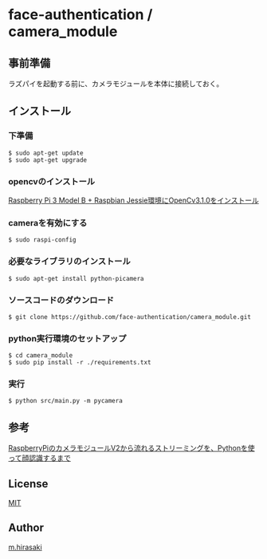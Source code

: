 face-authentication / camera_module
====


## 事前準備
ラズパイを起動する前に、カメラモジュールを本体に接続しておく。

## インストール
### 下準備
```
$ sudo apt-get update
$ sudo apt-get upgrade
```

### opencvのインストール
[Raspberry Pi 3 Model B + Raspbian Jessie環境にOpenCv3.1.0をインストール](http://walking-succession-falls.com/raspberry-pi-3-model-b-raspbian-jessie%E7%92%B0%E5%A2%83%E3%81%ABopencv3-1-0%E3%82%92%E3%82%A4%E3%83%B3%E3%82%B9%E3%83%88%E3%83%BC%E3%83%AB/)

### cameraを有効にする
```
$ sudo raspi-config
```

### 必要なライブラリのインストール
```
$ sudo apt-get install python-picamera
```

### ソースコードのダウンロード
```
$ git clone https://github.com/face-authentication/camera_module.git
```

### python実行環境のセットアップ
```
$ cd camera_module
$ sudo pip install -r ./requirements.txt
```

### 実行
```
$ python src/main.py -m pycamera 
```

## 参考
[RaspberryPiのカメラモジュールV2から流れるストリーミングを、Pythonを使って顔認識するまで](http://walking-succession-falls.com/raspberrypi%E3%81%AE%E3%82%AB%E3%83%A1%E3%83%A9%E3%83%A2%E3%82%B8%E3%83%A5%E3%83%BC%E3%83%ABv2%E3%81%8B%E3%82%89%E6%B5%81%E3%82%8C%E3%82%8B%E3%82%B9%E3%83%88%E3%83%AA%E3%83%BC%E3%83%9F%E3%83%B3/)

## License
[MIT](https://github.com/face-authentication/camera_module/blob/master/LICENSE)

## Author
[m.hirasaki](https://github.com/hirasaki1985)

